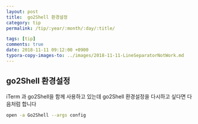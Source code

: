 ```yaml
---
layout: post
title:  go2Shell 환경설정
category: tip
permalink: /tip/:year/:month/:day/:title/

tags: [tip]
comments: true
date: 2018-11-11 09:12:00 +0900
typora-copy-images-to: ../images/2018-11-11-LineSeparatorNotWork.md
---
```

## go2Shell 환경설정
iTerm 과 go2Shell을 함께 사용하고 있는데 go2Shell 환경설정을 다시하고 싶다면 다음처럼 합니다
```bash
open -a Go2Shell --args config
```

